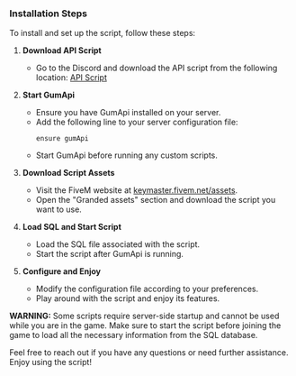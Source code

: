 ### Installation Steps

To install and set up the script, follow these steps:

1. **Download API Script**
   - Go to the Discord and download the API script from the following location: [API Script](https://discord.com/channels/870659641879724104/1048999455157919744)

2. **Start GumApi**
   - Ensure you have GumApi installed on your server.
   - Add the following line to your server configuration file:
     ```
     ensure gumApi
     ```
   - Start GumApi before running any custom scripts.

3. **Download Script Assets**
   - Visit the FiveM website at [keymaster.fivem.net/assets](https://keymaster.fivem.net/assets).
   - Open the "Granded assets" section and download the script you want to use.

4. **Load SQL and Start Script**
   - Load the SQL file associated with the script.
   - Start the script after GumApi is running.

5. **Configure and Enjoy**
   - Modify the configuration file according to your preferences.
   - Play around with the script and enjoy its features.

**WARNING:** Some scripts require server-side startup and cannot be used while you are in the game. Make sure to start the script before joining the game to load all the necessary information from the SQL database.

Feel free to reach out if you have any questions or need further assistance. Enjoy using the script!

